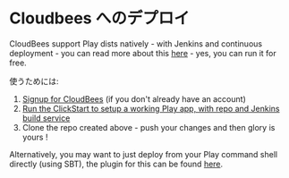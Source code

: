 <!-- translated -->
<!--
# Deploying to Cloudbees
-->
# Cloudbees へのデプロイ

CloudBees support Play dists natively - with Jenkins and continuous deployment - you can read more about this [here](https://developer.cloudbees.com/bin/view/RUN/Playframework) - yes, you can run it for free.

<!--
How to use: 
-->
使うためには:

1. [Signup for CloudBees](https://www.cloudbees.com/signup) (if you don't already have an account) 
2. [Run the ClickStart to setup a working Play app, with repo and Jenkins build service](https://grandcentral.cloudbees.com/?CB_clickstart=https://raw.github.com/CloudBees-community/play2-clickstart/master/clickstart.json)
3. Clone the repo created above - push your changes and then glory is yours !

Alternatively, you may want to just deploy from your Play command shell directly (using SBT), the plugin for this can be found [here](https://github.com/CloudBees-community/sbt-cloudbees-play-plugin).
